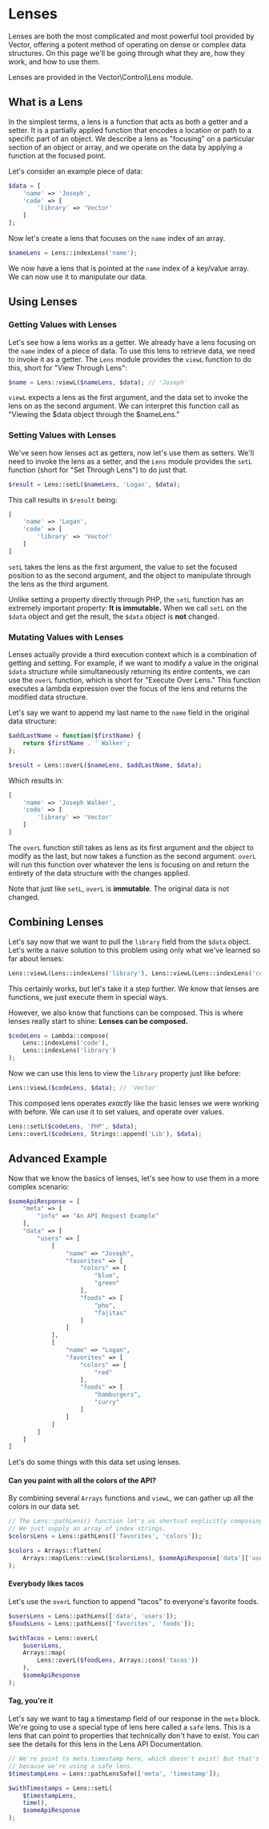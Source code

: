 # Lenses

Lenses are both the most complicated and most powerful tool provided by Vector, offering a potent method of operating on
dense or complex data structures. On this page we'll be going through what they are, how they work,
and how to use them.

Lenses are provided in the Vector\Control\Lens module.

## What is a Lens

In the simplest terms, a lens is a function that acts as both a getter and a setter. It is a partially applied function that encodes a location or path to a
specific part of an object. We describe a lens as "focusing" on a particular section of an object or array, and we operate on the data by applying
a function at the focused point.

Let's consider an example piece of data:

```php
$data = [
    'name' => 'Joseph',
    'code' => [
        'library' => 'Vector'
    ]
];
```

Now let's create a lens that focuses on the `name` index of an array.

```php
$nameLens = Lens::indexLens('name');
```

We now have a lens that is pointed at the `name` index of a key/value array. We can now use it to manipulate our data.

## Using Lenses

### Getting Values with Lenses

Let's see how a lens works as a getter. We already have a lens focusing on the `name` index of a piece of data. To use this lens
to retrieve data, we need to invoke it as a getter. The `Lens` module provides the `viewL` function to do this, short for "View Through Lens":

```php
$name = Lens::viewL($nameLens, $data); // 'Joseph'
```

`viewL` expects a lens as the first argument, and the data set to invoke the lens on as the second argument. We can interpret this function call
as "Viewing the $data object through the $nameLens."

### Setting Values with Lenses

We've seen how lenses act as getters, now let's use them as setters. We'll need to invoke the lens as a setter, and the `Lens` module provides
the `setL` function (short for "Set Through Lens") to do just that.

```php
$result = Lens::setL($nameLens, 'Logan', $data);
```

This call results in `$result` being:

```php
[
    'name' => 'Logan',
    'code' => [
        'library' => 'Vector'
    ]
]
```

`setL` takes the lens as the first argument, the value to set the focused position to as the second argument, and the object to manipulate through the lens
as the third argument.

Unlike setting a property directly through PHP, the `setL` function has an extremely important property: __It is immutable.__ When we call `setL` on the `$data` object
and get the result, the `$data` object is __not__ changed.

### Mutating Values with Lenses

Lenses actually provide a third execution context which is a combination of getting and setting. For example, if we want to modify a value in the original `$data` structure
while simultaneously returning its entire contents, we can use the `overL` function, which is short for "Execute Over Lens." This function executes a lambda expression over
the focus of the lens and returns the modified data structure.

Let's say we want to append my last name to the `name` field in the original data structure:

```php
$addLastName = function($firstName) {
    return $firstName . ' Walker';
};

$result = Lens::overL($nameLens, $addLastName, $data);
```

Which results in:

```php
[
    'name' => 'Joseph Walker',
    'code' => [
        'library' => 'Vector'
    ]
]
```

The `overL` function still takes as lens as its first argument and the object to modify as the last, but now takes a function as the second argument. `overL`
will run this function over whatever the lens is focusing on and return the entirety of the data structure with the changes applied.

Note that just like `setL`, `overL` is __immutable__. The original data is not changed.

## Combining Lenses

Let's say now that we want to pull the `library` field from the `$data` object. Let's write a naive solution to this problem using only what
we've learned so far about lenses:

```php
Lens::viewL(Lens::indexLens('library'), Lens::viewL(Lens::indexLens('code'), $data)); // 'Vector'
```

This certainly works, but let's take it a step further. We know that lenses are functions, we just execute them in special ways.

However, we also know that functions can be composed. This is where lenses really start to shine: __Lenses can be composed.__

```php
$codeLens = Lambda::compose(
    Lens::indexLens('code'),
    Lens::indexLens('library')
);
```

Now we can use this lens to view the `library` property just like before:

```php
Lens::viewL($codeLens, $data); // 'Vector'
```

This composed lens operates _exactly_ like the basic lenses we were working with before. We can use it to set values, and operate over values.

```php
Lens::setL($codeLens, 'PHP', $data);
Lens::overL($codeLens, Strings::append('Lib'), $data);
```

## Advanced Example

Now that we know the basics of lenses, let's see how to use them in a more complex scenario:

```php
$someApiResponse = [
    "meta" => [
        "info" => "An API Request Example"
    ],
    "data" => [
        "users" => [
            [
                "name" => "Joseph",
                "favorites" => [
                    "colors" => [
                        "blue",
                        "green"
                    ],
                    "foods" => [
                        "pho",
                        "fajitas"
                    ]
                ]
            ],
            [
                "name" => "Logan",
                "favorites" => [
                    "colors" => [
                        "red"
                    ],
                    "foods" => [
                        "hamburgers",
                        "curry"
                    ]
                ]
            ]
        ]
    ]
]
```

Let's do some things with this data set using lenses.

#### Can you paint with all the colors of the API?

By combining several `Arrays` functions and `viewL`, we can gather up all the colors in our data set.

```php
// The Lens::pathLens() function let's us shortcut explicitly composing lenses by doing it for us.
// We just supply an array of index strings.
$colorsLens = Lens::pathLens(['favorites', 'colors']);

$colors = Arrays::flatten(
    Arrays::map(Lens::viewL($colorsLens), $someApiResponse['data']['users'])
);
```

#### Everybody likes tacos

Let's use the `overL` function to append "tacos" to everyone's favorite foods.

```php
$usersLens = Lens::pathLens(['data', 'users']);
$foodsLens = Lens::pathLens(['favorites', 'foods']);

$withTacos = Lens::overL(
    $usersLens,
    Arrays::map(
        Lens::overL($foodLens, Arrays::cons('tacos'))
    ),
    $someApiResponse
);
```

#### Tag, you're it

Let's say we want to tag a timestamp field of our response in the `meta` block. We're going to use a special type of lens here
called a `safe` lens. This is a lens that can point to properties that technically don't have to exist. You can see the details
for this lens in the Lens API Documentation.

```php
// We're point to meta.timestamp here, which doesn't exist! But that's okay,
// because we're using a safe lens.
$timestampLens = Lens::pathLensSafe(['meta', 'timestamp']);

$withTimestamps = Lens::setL(
    $timestampLens,
    time(),
    $someApiResponse
);
```
